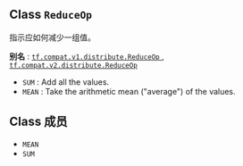 

## Class  `ReduceOp` 
指示应如何减少一组值。

**别名** : [ `tf.compat.v1.distribute.ReduceOp` ](/api_docs/python/tf/distribute/ReduceOp), [ `tf.compat.v2.distribute.ReduceOp` ](/api_docs/python/tf/distribute/ReduceOp)

-  `SUM` : Add all the values.
-  `MEAN` : Take the arithmetic mean ("average") of the values.


## Class 成员
-  `MEAN`  []()
-  `SUM`  []()
